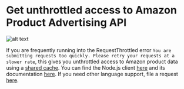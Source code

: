 # Get unthrottled access to Amazon Product Advertising API

![alt text](http://i.imgur.com/MwfPRfB.gif "Amazon Product Advertising API")

If you are frequently running into the RequestThrottled error ```You are submitting requests too quickly. Please retry your requests at a slower rate```, this gives you unthrottled access to Amazon product data using a [shared cache](https://www.commercedna.com). You can find the Node.js client [here](https://www.npmjs.com/package/amazon-unthrottled-api) and its documentation [here](https://github.com/ManiDoraisamy/AmazonUnthrottledAPI/blob/master/node/README.md). If you need other language support, file a request [here](https://github.com/ManiDoraisamy/AmazonUnthrottledAPI/issues).
